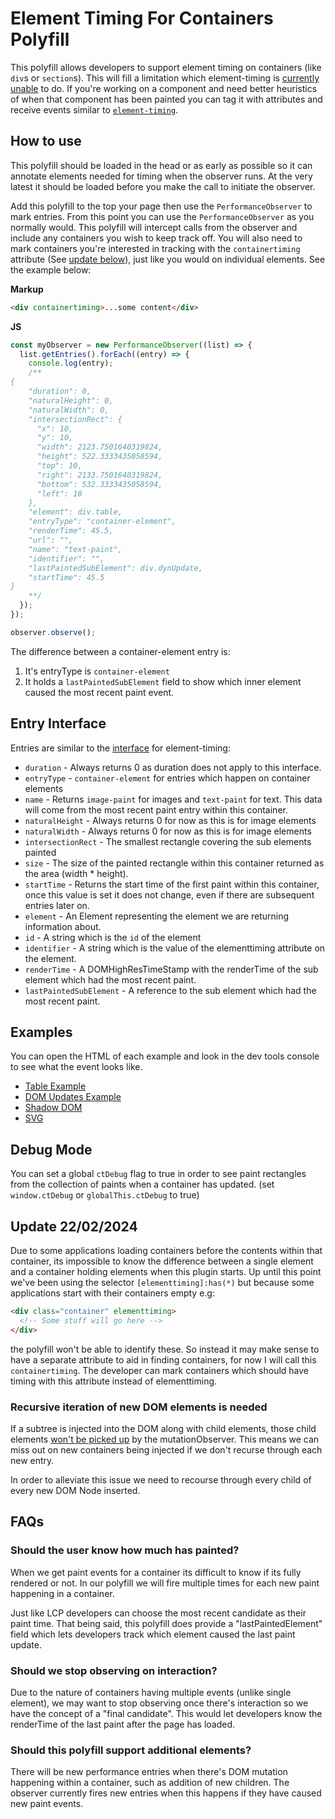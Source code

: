 # Element Timing For Containers Polyfill

This polyfill allows developers to support element timing on containers (like `div`s or `section`s). This will fill a limitation which element-timing is [currently unable](https://github.com/WICG/element-timing/issues/79) to do. If you're working on a component and need better heuristics of when that component has been painted you can tag it with attributes and receive events similar to [`element-timing`](https://developer.mozilla.org/en-US/docs/Web/API/PerformanceElementTiming).

## How to use

This polyfill should be loaded in the head or as early as possible so it can annotate elements needed for timing when the observer runs. At the very latest it should be loaded before you make the call to initiate the observer.

Add this polyfill to the top your page then use the `PerformanceObserver` to mark entries. From this point you can use the `PerformanceObserver` as you normally would. This polyfill will intercept calls from the observer and include any containers you wish to keep track off. You will also need to mark containers you're interested in tracking with the `containertiming` attribute (See [update below](#update-22022024)), just like you would on individual elements. See the example below:

**Markup**

```html
<div containertiming>...some content</div>
```

**JS**

```js
const myObserver = new PerformanceObserver((list) => {
  list.getEntries().forEach((entry) => {
    console.log(entry);
    /**
{
    "duration": 0,
    "naturalHeight": 0,
    "naturalWidth": 0,
    "intersectionRect": {
      "x": 10,
      "y": 10,
      "width": 2123.7501640319824,
      "height": 522.3333435058594,
      "top": 10,
      "right": 2133.7501640319824,
      "bottom": 532.3333435058594,
      "left": 10
    },
    "element": div.table,
    "entryType": "container-element",
    "renderTime": 45.5,
    "url": "",
    "name": "text-paint",
    "identifier": "",
    "lastPaintedSubElement": div.dynUpdate,
    "startTime": 45.5
}
    **/
  });
});

observer.observe();
```

The difference between a container-element entry is:

1. It's entryType is `container-element`
2. It holds a `lastPaintedSubElement` field to show which inner element caused the most recent paint event.

## Entry Interface

Entries are similar to the [interface](https://developer.mozilla.org/en-US/docs/Web/API/PerformanceElementTiming) for element-timing:

- `duration` - Always returns 0 as duration does not apply to this interface.
- `entryType` - `container-element` for entries which happen on container elements
- `name` - Returns `image-paint` for images and `text-paint` for text. This data will come from the most recent paint entry within this container.
- `naturalHeight` - Always returns 0 for now as this is for image elements
- `naturalWidth` - Always returns 0 for now as this is for image elements
- `intersectionRect` - The smallest rectangle covering the sub elements painted
- `size` - The size of the painted rectangle within this container returned as the area (width \* height).
- `startTime` - Returns the start time of the first paint within this container, once this value is set it does not change, even if there are subsequent entries later on.
- `element` - An Element representing the element we are returning information about.
- `id` - A string which is the `id` of the element
- `identifier` - A string which is the value of the elementtiming attribute on the element.
- `renderTime` - A DOMHighResTimeStamp with the renderTime of the sub element which had the most recent paint.
- `lastPaintedSubElement` - A reference to the sub element which had the most recent paint.

## Examples

You can open the HTML of each example and look in the dev tools console to see what the event looks like.

- [Table Example](./examples/table/table.html)
- [DOM Updates Example](./examples/adding-content/index.html)
- [Shadow DOM](./examples/shadow-dom/index.html)
- [SVG](./examples/svg/index.html)

## Debug Mode

You can set a global `ctDebug` flag to true in order to see paint rectangles from the collection of paints when a container has updated.
(set `window.ctDebug` or `globalThis.ctDebug` to true)

## Update 22/02/2024

Due to some applications loading containers before the contents within that container, its impossible to know the difference between a single element and a container holding elements when this plugin starts. Up until this point we've been using the selector `[elementtiming]:has(*)` but because some applications start with their containers empty e.g:

```html
<div class="container" elementtiming>
  <!-- Some stuff will go here -->
</div>
```

the polyfill won't be able to identify these. So instead it may make sense to have a separate attribute to aid in finding containers, for now I will call this `containertiming`. The developer can mark containers which should have timing with this attribute instead of elementtiming.

### Recursive iteration of new DOM elements is needed

If a subtree is injected into the DOM along with child elements, those child elements [won't be picked up](https://stackoverflow.com/questions/61314922/mutationobserver-not-picking-up-on-child-nodes) by the mutationObserver. This means we can miss out on new containers being injected if we don't recurse through each new entry.

In order to alleviate this issue we need to recourse through every child of every new DOM Node inserted.

## FAQs

### Should the user know how much has painted?
When we get paint events for a container its difficult to know if its fully rendered or not. In our
polyfill we will fire multiple times for each new paint happening in a
container.

Just like LCP developers can choose the most recent candidate as
their paint time. That being said, this polyfill does provide a
"lastPaintedElement" field which lets developers track which element caused the
last paint update.

### Should we stop observing on interaction?
Due to the nature of containers having multiple events (unlike single element), we may want
to stop observing once there's interaction so we have the concept of a "final
candidate". This would let developers know the renderTime of the last paint
after the page has loaded.

### Should this polyfill support additional elements?
There will be new performance entries when there's DOM mutation happening within
a container, such as addition of new children. The observer currently fires new
entries when this happens if they have caused new paint events.
